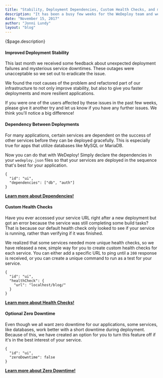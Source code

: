 ```yaml
---
title: "Stability, Deployment Dependencies, Custom Health Checks, and more!"
description: "It has been a busy few weeks for the WeDeploy team and we are excited to share some of the new features and fixes we've been working on!"
date: "November 15, 2017"
author: "Jonni Lundy"
layout: "blog"
---
```


<article>

{$page.description}

#### Improved Deployment Stability

This last month we received some feedback about unexpected deployment failures and mysterious service downtimes. These outages were unacceptable so we set out to eradicate the issue.

We found the root causes of the problem and refactored part of our infrastructure to not only improve stability, but also to give you faster deployments and more resilient applications.

If you were one of the users affected by these issues in the past few weeks, please give it another try and let us know if you have any further issues. We think you'll notice a big difference!

#### Dependency Between Deployments

For many applications, certain services are dependent on the success of other services before they can be deployed gracefully. This is especially true for apps that utilize databases like MySQL or MariaDB.

Now you can do that with WeDeploy! Simply declare the dependencies in your `wedeploy.json` files so that your services are deployed in the sequence that's best for your application.

```application/json
{
  "id": "ui",
  "dependencies": ["db", "auth"]
}
```

​**[Learn more about Dependencies!​](/docs/deploy/configuring-deployments/#dependencies)**

#### Custom Health Checks

Have you ever accessed your service URL right after a new deployment but got an error because the service was still completing some build tasks? That is because our default health check only looked to see if your service is running, rather than verifying if it was finished.

We realized that some services needed more unique health checks, so we have released a new, simple way for you to create custom health checks for each service. You can either add a specific URL to ping until a `200` response is received, or you can create a unique command to run as a test for your service.

```application/json
{
  "id": "ui",
  "healthCheck": {
    "url": "localhost/blog/"
  }
}
```

**[Learn more about Health Checks!​](/docs/deploy/configuring-deployments/#healthCheck)**

#### Optional Zero Downtime

Even though we all want zero downtime for our applications, some services, like databases, work better with a short downtime during deployment. Because of this, we have created an option for you to turn this feature off if it's in the best interest of your service.

```application/json
{
  "id": "ui",
  "zeroDowntime": false
}
```

**[Learn more about Zero Downtime!](/docs/deploy/configuring-deployments/#zeroDowntime)**

</article>
